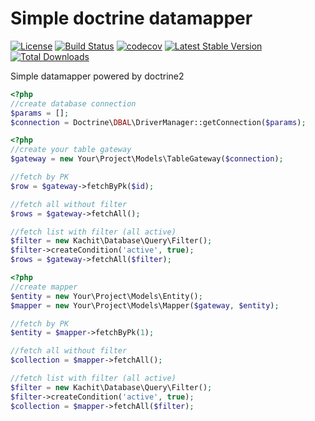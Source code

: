 Simple doctrine datamapper
===========
[![License](https://poser.pugx.org/leaphly/cart-bundle/license.svg)](https://packagist.org/packages/leaphly/cart-bundle)
[![Build Status](https://app.travis-ci.com/Kachit/doctrine-datamapper.svg?branch=master)](https://travis-ci.com/Kachit/doctrine-datamapper)
[![codecov](https://codecov.io/gh/Kachit/doctrine-datamapper/branch/master/graph/badge.svg?token=SVNIII4H2W)](https://codecov.io/gh/Kachit/doctrine-datamapper)
[![Latest Stable Version](https://poser.pugx.org/kachit/doctrine-datamapper/v/stable)](https://packagist.org/packages/kachit/doctrine-datamapper)
[![Total Downloads](https://poser.pugx.org/kachit/doctrine-datamapper/downloads)](https://packagist.org/packages/kachit/doctrine-datamapper)

Simple datamapper powered by doctrine2

```php
<?php
//create database connection
$params = [];
$connection = Doctrine\DBAL\DriverManager::getConnection($params);
```

```php
<?php
//create your table gateway
$gateway = new Your\Project\Models\TableGateway($connection);

//fetch by PK
$row = $gateway->fetchByPk($id);

//fetch all without filter
$rows = $gateway->fetchAll();

//fetch list with filter (all active)
$filter = new Kachit\Database\Query\Filter();
$filter->createCondition('active', true);
$rows = $gateway->fetchAll($filter);
```

```php
<?php
//create mapper
$entity = new Your\Project\Models\Entity();
$mapper = new Your\Project\Models\Mapper($gateway, $entity);

//fetch by PK
$entity = $mapper->fetchByPk(1);

//fetch all without filter
$collection = $mapper->fetchAll();

//fetch list with filter (all active)
$filter = new Kachit\Database\Query\Filter();
$filter->createCondition('active', true);
$collection = $mapper->fetchAll($filter);
```
